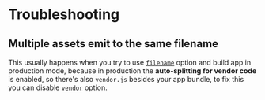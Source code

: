 # Troubleshooting

## Multiple assets emit to the same filename

This usually happens when you try to use [`filename`](/options#filename) option and build app in production mode, because in production the **auto-splitting for vendor code** is enabled, so there's also `vendor.js` besides your app bundle, to fix this you can disable [`vendor`](/options#vendor) option.
